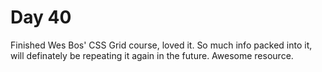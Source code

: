 # Day 40

Finished Wes Bos' CSS Grid course, loved it. So much info packed into it, will definately be repeating it again in the future. Awesome resource.
